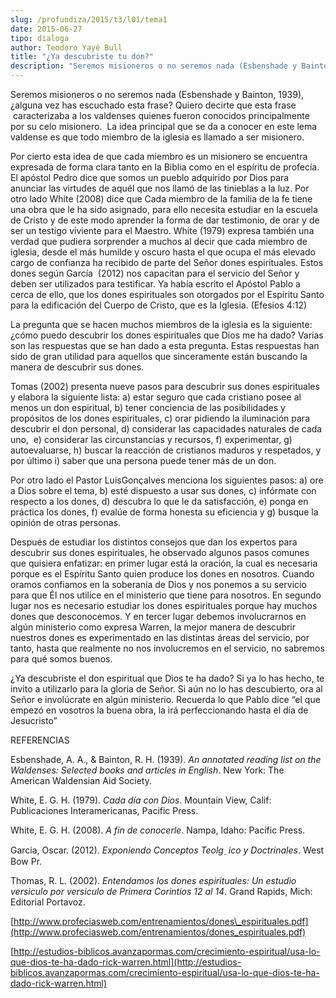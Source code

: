 ```yaml
---
slug: /profundiza/2015/t3/l01/tema1
date: 2015-06-27
tipo: dialoga
author: Teodoro Yayé Bull
title: "¿Ya descubriste tu don?"
description: "Seremos misioneros o no seremos nada (Esbenshade y Bainton, 1939), ¿alguna vez  has escuchado esta frase? Quiero decirte que esta frase caracterizaba a los  valdenses quienes fueron conocidos principalmente por su celo misionero. La  idea principal que se da a conocer en este ..."
---
```


Seremos misioneros o no seremos nada (Esbenshade y Bainton, 1939), ¿alguna vez has escuchado esta frase? Quiero decirte que esta frase  caracterizaba a los valdenses quienes fueron conocidos principalmente por su celo misionero.  La idea principal que se da a conocer en este lema valdense es que todo miembro de la iglesia es llamado a ser misionero.

Por cierto esta idea de que cada miembro es un misionero se encuentra expresada de forma clara tanto en la Biblia como en el espíritu de profecía. El apóstol Pedro dice que somos un pueblo adquirido por Dios para anunciar las virtudes de aquél que nos llamó de las tinieblas a la luz. Por otro lado White (2008) dice que Cada miembro de la familia de la fe tiene una obra que le ha sido asignado, para ello necesita estudiar en la escuela de Cristo y de este modo aprender la forma de dar testimonio, de orar y de ser un testigo viviente para el Maestro. White (1979) expresa también una verdad que pudiera sorprender a muchos al decir que cada miembro de iglesia, desde el más humilde y oscuro hasta el que ocupa el más elevado cargo de confianza ha recibido de parte del Señor dones espirituales. Estos dones según García  (2012) nos capacitan para el servicio del Señor y deben ser utilizados para testificar. Ya había escrito el Apóstol Pablo a cerca de ello, que los dones espirituales son otorgados por el Espíritu Santo para la edificación del Cuerpo de Cristo, que es la Iglesia. (Efesios 4:12)

La pregunta que se hacen muchos miembros de la iglesia es la siguiente: ¿cómo puedo descubrir los dones espirituales que Dios me ha dado? Varias son las respuestas que se han dado a esta pregunta. Estas respuestas han sido de gran utilidad para aquellos que sinceramente están buscando la manera de descubrir sus dones.

Tomas (2002) presenta nueve pasos para descubrir sus dones espirituales y elabora la siguiente lista: a) estar seguro que cada cristiano posee al menos un don espiritual, b) tener conciencia de las posibilidades y propósitos de los dones espirituales, c) orar pidiendo la iluminación para descubrir el don personal, d) considerar las capacidades naturales de cada uno,  e) considerar las circunstancias y recursos, f) experimentar, g) autoevaluarse, h) buscar la reacción de cristianos maduros y respetados, y por último i) saber que una persona puede tener más de un don.

Por otro lado el Pastor LuisGonçalves menciona los siguientes pasos: a) ore a Dios sobre el tema, b) esté dispuesto a usar sus dones, c) infórmate con respecto a los dones, d) descubra lo que le da satisfacción, e) ponga en práctica los dones, f) evalúe de forma honesta su eficiencia y g) busque la opinión de otras personas.

Después de estudiar los distintos consejos que dan los expertos para descubrir sus dones espirituales, he observado algunos pasos comunes que quisiera enfatizar: en primer lugar está la oración, la cual es necesaria porque es el Espíritu Santo quien produce los dones en nosotros. Cuando oramos confiamos en la soberanía de Dios y nos ponemos a su servicio para que Él nos utilice en el ministerio que tiene para nosotros. En segundo lugar nos es necesario estudiar los dones espirituales porque hay muchos dones que desconocemos. Y en tercer lugar debemos involucrarnos en algún ministerio como expresa Warren, la mejor manera de descubrir nuestros dones es experimentado en las distintas áreas del servicio, por tanto, hasta que realmente no nos involucremos en el servicio, no sabremos para qué somos buenos.

¿Ya descubriste el don espiritual que Dios te ha dado? Si ya lo has hecho, te invito a utilizarlo para la gloria de Señor. Si aún no lo has descubierto, ora al Señor e involúcrate en algún ministerio. Recuerda lo que Pablo dice “el que empezó en vosotros la buena obra, la irá perfeccionando hasta el día de Jesucristo”

REFERENCIAS

Esbenshade, A. A., & Bainton, R. H. (1939). _An annotated reading list on the Waldenses: Selected books and articles in English_. New York: The American Waldensian Aid Society.

White, E. G. H. (1979). _Cada día con Dios_. Mountain View, Calif: Publicaciones Interamericanas, Pacific Press.

White, E. G. H. (2008). _A fin de conocerle_. Nampa, Idaho: Pacific Press.

Garcia, Oscar. (2012). _Exponiendo Conceptos Teolg_ _̤_ _ico y Doctrinales_. West Bow Pr.

Thomas, R. L. (2002). _Entendamos los dones espirituales: Un estudio versiculo por versiculo de Primera Corintios 12 al 14_. Grand Rapids, Mich: Editorial Portavoz.

[http://www.profeciasweb.com/entrenamientos/dones\_espirituales.pdf](http://www.profeciasweb.com/entrenamientos/dones_espirituales.pdf)

[http://estudios-biblicos.avanzapormas.com/crecimiento-espiritual/usa-lo-que-dios-te-ha-dado-rick-warren.html](http://estudios-biblicos.avanzapormas.com/crecimiento-espiritual/usa-lo-que-dios-te-ha-dado-rick-warren.html)

